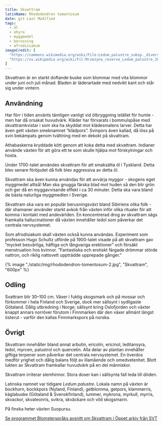 ```yaml
---
title: Skvattram
latinName: Rhododendron tomentosum
date: git Last Modified
tags:
  - öl
  - ohyra
  - myggmedel
  - berusning
  - afrodisiakum
imageCredit: [
  "https://commons.wikimedia.org/wiki/File:Ledum_palustre_subsp._diversipilosum_var._nipponicum_1.JPG",
  "https://sv.wikipedia.org/wiki/Fil:Mrzezyno_reserve_Ledum_palustre_2010-07.jpg"
]
---
```


Skvattram är en starkt doftande buske som blommar med vita blommor under juni och juli månad. Bladen är läderartade med nedvikt kant och står sig under vintern.

## Användning

Har förr i tiden använts tämligen vanligt vid ölbryggning istället för humle - men har då orsakat huvudvärk. Kläder har förvarats i bommulspåse med skvattramkvistar i som ska ha skyddat mot klädesmalens larver. Detta har även gett växten smeknamnet ”klädpors”. Svinpors även kallad, då löss på svin bekämpats genom tvättning med en dekokt på skvattram.

Athabaskerna kryddade kött genom att koka detta med skvattram. Indianer använde växten för att göra ett te som skulle hjälpa mot förskylningar och hosta.

Under 1700-talet användes skvattram för att smaksätta öl i Tyskland. Detta blev senare förbjudet då folk blev aggressiva av detta öl.

Skvattram ska även kunna användas för att avvärja myggor - skogens eget myggmedel alltså! Man ska gnugga färska blad mot huden så den blir grön och ger då en myggavvisande effekt i ca 30 minuter. Detta ska vara bland de bästa naturliga myggmedlen i Sverige.

Skvattram ska vara en populär berusningsväxt bland Sibiriens olika folk - där shamaner använder starkt avkok från växten inför olika ritualer för att komma i kontakt med andevärlden. En koncentrerad drog av skvattram sägs framkalla hallucinationer då växten innehåller ledol som påverkar det centrala nervsystemet.

Som afrodisiakum skall växten också kunna användas. Experiment som professon Hugo Schultz utförde på 1900-talet visade på att skvattram gav ”mycket besvärliga, häftiga och långvariga erektioner” och försäkt menstruation hos kvinnor. ”Fantastiska och erotiskt färgade drömmar störde nattron, och riklig nattsvett uppträdde upprepade gånger.”

{% image "./static/img/rhododendron-tomentosum-2.jpg", "Skvattram", "600px" %}

## Odling

Svattram blir 30–100 cm. Växer i fuktig skogsmark och på mossar och förkommer i hela Finland och Sverige, dock mer sällsynt i sydligaste Götaland. Dålig utbredning i Norge; sällsynt kring Oslofjorden och växter knappt annars norröver förutom i Finnmarken där den växer allmänt längst österut - varför den kallas Finnmarkspors på norska.

## Övrigt

Skvattram innehåller bland annat arbutin, ericolin, ericinol, leditansyra, ledol, myrcen, palustrol och quercetin. Alla delar av plantan innehåller giftiga terpener som påverkar det centrala nervsystemet. En överdos medför yrighet och dålig balans följt av illamående och omedvetenhet. Blott lukten av Skvattram framkallar huvudvärk på en del människor.

Skvattram irriterar slemhinnor. Stora doser kan i sällsynta fall leda till döden.

Latinska namnet var tidigare _Ledum palustre_. Lokala namn på växten är bockhorn, bockkpors (Nyland, Finland), getblomma, getpors, klammerris, käglabuske (Götaland & Svenskfinland), lummer, mykrona, myrkull, myrris, skvackor, skvateonris, svikra, skväckare och vild skogsmarin.

På finska heter växten Suopursu.

[Se programmet Blomsterspråks avsnitt om Skvattram i Öppet arkiv från SVT](https://www.svtplay.se/video/28683114/blomstersprak-oppet-arkiv/blomstersprak-sasong-1-avsnitt-4)
